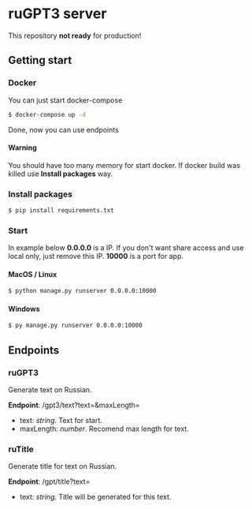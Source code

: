 # ruGPT3 server

This repository **not ready** for production!

## Getting start

### Docker

You can just start docker-compose

```bash
$ docker-compose up -d
```

Done, now you can use endpoints

#### Warning

You should have too many memory for start docker. If docker build was killed use **Install packages** way.

### Install packages

```bash
$ pip install requirements.txt
```

### Start

In example below **0.0.0.0** is a IP. If you don't want share access and use local only, just remove this IP. **10000** is a port for app.

#### MacOS / Linux

```bash
$ python manage.py runserver 0.0.0.0:10000
```

#### Windows

```bash
$ py manage.py runserver 0.0.0.0:10000
```

## Endpoints

### ruGPT3

Generate text on Russian.

**Endpoint**: /gpt3/text?text=&maxLength=

-   text: _string_. Text for start.
-   maxLength: _number_. Recomend max length for text.

### ruTitle

Generate title for text on Russian.

**Endpoint**: /gpt/title?text=

-   text: _string_. Title will be generated for this text.
